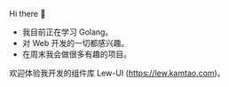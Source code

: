 Hi there 👋

- 我目前正在学习 Golang。
- 对 Web 开发的一切都感兴趣。
- 在周末我会做很多有趣的项目。

欢迎体验我开发的组件库 Lew-UI (https://lew.kamtao.com)。

